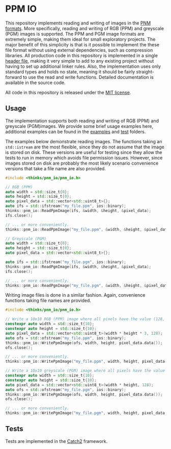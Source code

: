 # PPM IO
This repository implements reading and writing of images in the [PNM formats](https://en.wikipedia.org/wiki/Netpbm_format). More specifically, reading and writing of RGB (PPM) and greyscale (PGM) images is supported. The PPM and PGM image formats are extremely simple, making them ideal for small exploratory projects. The major benefit of this simplicity is that is it possible to implement the these file format without using external dependencies, such as compression libraries. All production code in this repository is implemented in a single [header file](https://github.com/thinks/ppm-io/blob/master/include/thinks/pnm_io/pnm_io.h), making it very simple to add to any existing project without having to set up additional linker rules. Also, the implementation uses only standard types and holds no state, meaning it should be fairly straight-forward to use the read and write functions. Detailed documentation is available in the source code.

All code in this repository is released under the [MIT license](https://en.wikipedia.org/wiki/MIT_License).

## Usage
The implementation supports both reading and writing of RGB (PPM) and greyscale (PGM)images. We provide some brief usage examples here, additional examples can be found in the [examples](https://github.com/thinks/ppm-io/blob/master/examples/) and [test](https://github.com/thinks/ppm-io/blob/master/test/) folders.

The examples below demonstrate reading images. The functions taking an `std::istream` are the most flexible, since they do not assume that the image is stored on disk. These versions are useful for testing since they allow the tests to run in memory which avoids file permission issues. However, since images stored on disk are probably the most likely scenario convenience versions that take a file name are also provided.
```cpp
#include <thinks/pnm_io/pnm_io.h>

// RGB (PPM)
auto width = std::size_t{0};
auto height = std::size_t{0};
auto pixel_data = std::vector<std::uint8_t>{};
auto ifs = std::ifstream("my_file.ppm", ios::binary);
thinks::pnm_io::ReadPpmImage(ifs, &width, &height, &pixel_data);
ifs.close();

// ... or more conveniently.
thinks::pnm_io::ReadPpmImage("my_file.ppm", &width, &height, &pixel_data);

// Greyscale (PGM)
auto width = std::size_t{0};
auto height = std::size_t{0};
auto pixel_data = std::vector<std::uint8_t>{};

auto ifs = std::ifstream("my_file.pgm", ios::binary);
thinks::pnm_io::ReadPgmImage(ifs, &width, &height, &pixel_data);
ifs.close();

// ... or more conveniently.
thinks::pnm_io::ReadPgmImage("my_file.pgm", &width, &height, &pixel_data);
```
Writing image files is done in a similar fashion. Again, convenience functions taking file names are provided. 
```cpp
#include <thinks/pnm_io/pnm_io.h>

// Write a 10x10 RGB (PPM) image where all pixels have the value (128, 128, 128).
constexpr auto width = std::size_t{10};
constexpr auto height = std::size_t{10};
auto pixel_data = std::vector<std::uint8_t>(width * height * 3, 128);
auto ofs = std::ofstream("my_file.ppm", ios::binary);
thinks::pnm_io::WritePpmImage(ofs, width, height, pixel_data.data());
ofs.close();

// ... or more conveniently.
thinks::pnm_io::WritePpmImage("my_file.ppm", width, height, pixel_data.data());

// Write a 10x10 greyscale (PGM) image where all pixels have the value 128.
constexpr auto width = std::size_t{10};
constexpr auto height = std::size_t{10};
auto pixel_data = std::vector<std::uint8_t>(width * height, 128);
auto ofs = std::ofstream("my_file.pgm", ios::binary);
thinks::pnm_io::WritePgmImage(ofs, width, height, pixel_data.data());
ofs.close();

// ... or more conveniently.
thinks::pnm_io::WritePgmImage("my_file.pgm", width, height, pixel_data.data());
```

## Tests
Tests are implemented in the [Catch2](https://github.com/catchorg/Catch2) framework.
